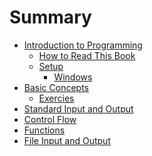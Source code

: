 # Summary

- [Introduction to Programming](./chapter_1/intro_to_programming.md)
  - [How to Read This Book](./chapter_1/how_to_read.md)
  - [Setup](./chapter_1/setup.md)
    - [Windows](./chapter_1/win_setup.md)
- [Basic Concepts](./chapter_2/basic_concepts.md)
  - [Exercies]()
- [Standard Input and Output]()
- [Control Flow]()
- [Functions]()
- [File Input and Output]()
